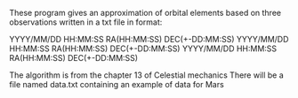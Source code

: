 These program gives an approximation of orbital elements based on three observations written in a txt file in format:

YYYY/MM/DD HH:MM:SS RA(HH:MM:SS) DEC(+-DD:MM:SS)
YYYY/MM/DD HH:MM:SS RA(HH:MM:SS) DEC(+-DD:MM:SS)
YYYY/MM/DD HH:MM:SS RA(HH:MM:SS) DEC(+-DD:MM:SS)

The algorithm is from the chapter 13 of Celestial mechanics
There will be a file named data.txt containing an example of data for Mars

